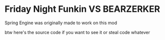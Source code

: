 # Friday Night Funkin VS BEARZERKER

Spring Engine was originally made to work on this mod

btw here's the source code if you want to see it or steal code whatever
